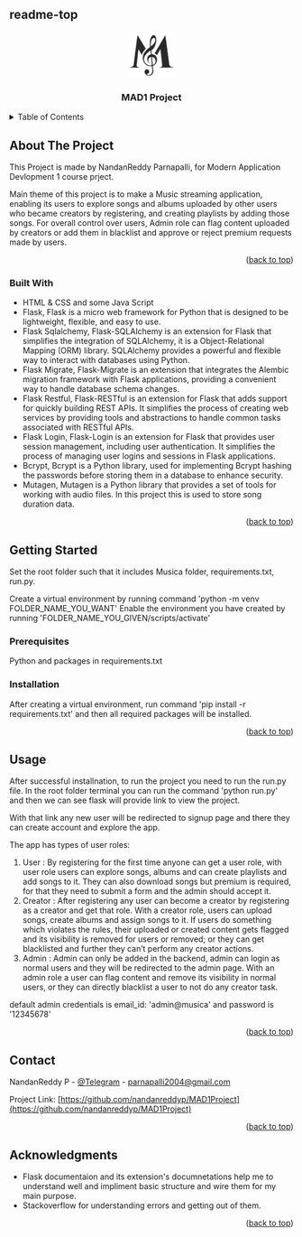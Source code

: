 ## readme-top

<div align="center">
  <a href="https://github.com/nandanreddyp/Mad1Project">
    <img src="Musica/static/images/MusicaFavIcon.png" alt="Logo" width="80" height="80">
  </a>
 
  <h3 align="center">MAD1 Project </h3>
</div>

<!-- TABLE OF CONTENTS -->
<details>
  <summary>Table of Contents</summary>
  <ol>
    <li>
      <a href="#about-the-project">About The Project</a>
      <ul>
        <li><a href="#built-with">Built With</a></li>
      </ul>
    </li>
    <li>
      <a href="#getting-started">Getting Started</a>
      <ul>
        <li><a href="#prerequisites">Prerequisites</a></li>
        <li><a href="#installation">Installation</a></li>
      </ul>
    </li>
    <li><a href="#usage">Usage</a></li>
    <li><a href="#contact">Contact</a></li>
    <li><a href="#acknowledgments">Acknowledgments</a></li>
  </ol>
</details>



<!-- ABOUT THE PROJECT -->
## About The Project

This Project is made by NandanReddy Parnapalli, for Modern Application Devlopment 1 course prject.

Main theme of this project is to make a Music streaming application, enabling its users to explore
songs and albums uploaded by other users who became creators by registering, and creating playlists by
adding those songs. For overall control over users, Admin role can flag content uploaded by creators or
add them in blacklist and approve or reject premium requests made by users.

<p align="right">(<a href="#readme-top">back to top</a>)</p>


<!--BUILT WITH -->
### Built With

* HTML & CSS and some Java Script
* Flask,
Flask is a micro web framework for Python that is designed to be lightweight, flexible, and
easy to use.
* Flask Sqlalchemy,
Flask-SQLAlchemy is an extension for Flask that simplifies the integration of SQLAlchemy,
it is a Object-Relational Mapping (ORM) library. SQLAlchemy provides a powerful and
flexible way to interact with databases using Python.
* Flask Migrate,
Flask-Migrate is an extension that integrates the Alembic migration framework with Flask
applications, providing a convenient way to handle database schema changes.
* Flask Restful,
Flask-RESTful is an extension for Flask that adds support for quickly building REST APIs. It
simplifies the process of creating web services by providing tools and abstractions to
handle common tasks associated with RESTful APIs.
* Flask Login,
Flask-Login is an extension for Flask that provides user session management, including
user authentication. It simplifies the process of managing user logins and sessions in Flask
applications.
* Bcrypt,
Bcrypt is a Python library, used for implementing Bcrypt hashing the passwords before
storing them in a database to enhance security.
* Mutagen,
Mutagen is a Python library that provides a set of tools for working with audio files. In this
project this is used to store song duration data.

<p align="right">(<a href="#readme-top">back to top</a>)</p>


<!-- GETTING STARTED -->
## Getting Started

Set the root folder such that it includes Musica folder, requirements.txt, run.py.

Create a virtual environment by running command 'python -m venv FOLDER_NAME_YOU_WANT'
Enable the environment you have created by running 'FOLDER_NAME_YOU_GIVEN/scripts/activate'

### Prerequisites

Python and packages in requirements.txt

### Installation

After creating a virtual environment, run command 'pip install -r requirements.txt' and then all required packages will be installed.

<p align="right">(<a href="#readme-top">back to top</a>)</p>


<!-- USAGE EXAMPLES -->
## Usage

After successful installnation, to run the project you need to run the run.py file.
In the root folder terminal you can run the command 'python run.py' and then we can see flask will provide link to view the project.

With that link any new user will be redirected to signup page and there they can create account and explore the app.

The app has types of user roles:
1. User : By registering for the first time anyone can get a user role, with user role users can
explore songs, albums and can create playlists and add songs to it. They can also download songs
but premium is required, for that they need to submit a form and the admin should accept it.
2. Creator : After registering any user can become a creator by registering as a creator and get that
role. With a creator role, users can upload songs, create albums and assign songs to it. If users do
something which violates the rules, their uploaded or created content gets flagged and its visibility
is removed for users or removed; or they can get blacklisted and further they can’t perform any
creator actions.
3. Admin : Admin can only be added in the backend, admin can login as normal users and they will
be redirected to the admin page. With an admin role a user can flag content and remove its
visibility in normal users, or they can directly blacklist a user to not do any creator task.

default admin credentials is email_id: 'admin@musica' and password is '12345678'


<p align="right">(<a href="#readme-top">back to top</a>)</p>




<!-- CONTACT -->
## Contact

NandanReddy P - [@Telegram](https://t.me/nandanreddyp) - parnapalli2004@gmail.com

Project Link: [https://github.com/nandanreddyp/MAD1Project](https://github.com/nandanreddyp/MAD1Project)

<p align="right">(<a href="#readme-top">back to top</a>)</p>



<!-- ACKNOWLEDGMENTS -->
## Acknowledgments

* Flask documentaion and its extension's documnetations help me to understand well and impliment basic structure and wire them for my main purpose.
* Stackoverflow for understanding errors and getting out of them.

<p align="right">(<a href="#readme-top">back to top</a>)</p>
